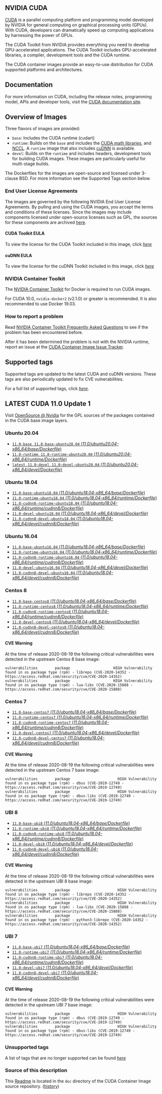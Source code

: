 ## NVIDIA CUDA

[CUDA](https://developer.nvidia.com/cuda-zone) is a parallel computing platform and programming model developed by NVIDIA for general computing on graphical processing units (GPUs). With CUDA, developers can dramatically speed up computing applications by harnessing the power of GPUs.

The CUDA Toolkit from NVIDIA provides everything you need to develop GPU-accelerated applications. The CUDA Toolkit includes GPU-accelerated libraries, a compiler, development tools and the CUDA runtime.

The CUDA container images provide an easy-to-use distribution for CUDA supported platforms and architectures.

## Documentation

For more information on CUDA, including the release notes, programming model, APIs and developer tools, visit the [CUDA documentation site](https://docs.nvidia.com/cuda).

## Overview of Images

Three flavors of images are provided:
- `base`: Includes the CUDA runtime (cudart)
- `runtime`: Builds on the `base` and includes the [CUDA math libraries](https://developer.nvidia.com/gpu-accelerated-libraries), and [NCCL](https://developer.nvidia.com/nccl). A `runtime` image that also includes [cuDNN](https://developer.nvidia.com/cudnn) is available. 
- `devel`: Builds on the `runtime` and includes headers, development tools for building CUDA images. These images are particularly useful for multi-stage builds.

The Dockerfiles for the images are open-source and licensed under 3-clause BSD. For more information see the Supported Tags section below.

### End User License Agreements

The images are governed by the following NVIDIA End User License Agreements. By pulling and using the CUDA images, you accept the terms and conditions of these licenses. 
Since the images may include components licensed under open-source licenses such as GPL, the sources for these components are archived [here](https://developer.download.nvidia.com/compute/cuda/opensource/image).

#### CUDA Toolkit EULA

To view the license for the CUDA Toolkit included in this image, click [*here*](http://docs.nvidia.com/cuda/eula/index.html)

#### cuDNN EULA

To view the license for the cuDNN Toolkit included in this image, click [*here*](https://docs.nvidia.com/deeplearning/sdk/cudnn-sla/index.html)

### NVIDIA Container Toolkit

The [NVIDIA Container Toolkit](https://github.com/NVIDIA/nvidia-docker) for Docker is required to run CUDA images.

For CUDA 10.0, `nvidia-docker2` (v2.1.0) or greater is recommended. It is also recommended to use Docker 19.03.

### How to report a problem

Read [NVIDIA Container Toolkit Frequently Asked Questions](https://github.com/NVIDIA/nvidia-docker/wiki/Frequently-Asked-Questions) to see if the problem has been encountered before.

After it has been determined the problem is not with the NVIDIA runtime, report an issue at the [CUDA Container Image Issue Tracker](https://gitlab.com/nvidia/container-images/cuda/-/issues).

## Supported tags

Supported tags are updated to the latest CUDA and cuDNN versions. These tags are also periodically updated to fix CVE vulnerabilities.

For a full list of supported tags, click [*here*](https://gitlab.com/nvidia/container-images/cuda/blob/master/doc/supported-tags.md).

## LATEST CUDA 11.0 Update 1

Visit [OpenSource @ Nvidia](https://developer.download.nvidia.com/compute/cuda/opensource/image/11.0/) for the GPL sources of the packages contained in the CUDA base image layers.

### Ubuntu 20.04

- [`11.0-base`, `11.0-base-ubuntu20.04` (*11.0/ubuntu20.04-x86_64/base/Dockerfile*)](https://gitlab.com/nvidia/container-images/cuda/blob/master/dist/11.0/ubuntu20.04-x86_64/base/Dockerfile)
- [`11.0-runtime`, `11.0-runtime-ubuntu20.04` (*11.0/ubuntu20.04-x86_64/runtime/Dockerfile*)](https://gitlab.com/nvidia/container-images/cuda/blob/master/dist/11.0/ubuntu20.04-x86_64/runtime/Dockerfile)
- [`latest`, `11.0-devel`, `11.0-devel-ubuntu20.04` (*11.0/ubuntu20.04-x86_64/devel/Dockerfile*)](https://gitlab.com/nvidia/container-images/cuda/blob/master/dist/11.0/ubuntu20.04-x86_64/devel/Dockerfile)

### Ubuntu 18.04

- [`11.0-base-ubuntu18.04` (*11.0/ubuntu18.04-x86_64/base/Dockerfile*)](https://gitlab.com/nvidia/container-images/cuda/blob/master/dist/11.0/ubuntu18.04-x86_64/base/Dockerfile)
- [`11.0-runtime-ubuntu18.04` (*11.0/ubuntu18.04-x86_64/runtime/Dockerfile*)](https://gitlab.com/nvidia/container-images/cuda/blob/master/dist/11.0/ubuntu18.04-x86_64/runtime/Dockerfile)
- [`11.0-cudnn8-runtime-ubuntu18.04` (*11.0/ubuntu18.04-x86_64/runtime/cudnn8/Dockerfile*)](https://gitlab.com/nvidia/container-images/cuda/blob/master/dist/11.0/ubuntu18.04-x86_64/runtime/cudnn8/Dockerfile)
- [`11.0-devel-ubuntu18.04` (*11.0/ubuntu18.04-x86_64/devel/Dockerfile*)](https://gitlab.com/nvidia/container-images/cuda/blob/master/dist/11.0/ubuntu18.04-x86_64/devel/Dockerfile)
- [`11.0-cudnn8-devel-ubuntu18.04` (*11.0/ubuntu18.04-x86_64/devel/cudnn8/Dockerfile*)](https://gitlab.com/nvidia/container-images/cuda/blob/master/dist/11.0/ubuntu18.04-x86_64/devel/cudnn8/Dockerfile)

### Ubuntu 16.04

- [`11.0-base-ubuntu16.04` (*11.0/ubuntu18.04-x86_64/base/Dockerfile*)](https://gitlab.com/nvidia/container-images/cuda/blob/master/dist/11.0/ubuntu16.04-x86_64/base/Dockerfile)
- [`11.0-runtime-ubuntu16.04` (*11.0/ubuntu18.04-x86_64/runtime/Dockerfile*)](https://gitlab.com/nvidia/container-images/cuda/blob/master/dist/11.0/ubuntu16.04-x86_64/runtime/Dockerfile)
- [`11.0-cudnn8-runtime-ubuntu16.04` (*11.0/ubuntu18.04-x86_64/runtime/cudnn8/Dockerfile*)](https://gitlab.com/nvidia/container-images/cuda/blob/master/dist/11.0/ubuntu16.04-x86_64/runtime/cudnn8/Dockerfile)
- [`11.0-devel-ubuntu16.04` (*11.0/ubuntu18.04-x86_64/devel/Dockerfile*)](https://gitlab.com/nvidia/container-images/cuda/blob/master/dist/11.0/ubuntu16.04-x86_64/devel/Dockerfile)
- [`11.0-cudnn8-devel-ubuntu16.04` (*11.0/ubuntu18.04-x86_64/devel/cudnn8/Dockerfile*)](https://gitlab.com/nvidia/container-images/cuda/blob/master/dist/11.0/ubuntu16.04-x86_64/devel/cudnn8/Dockerfile)

### Centos 8

- [`11.0-base-centos8` (*11.0/ubuntu18.04-x86_64/base/Dockerfile*)](https://gitlab.com/nvidia/container-images/cuda/blob/master/dist/11.0/centos8-x86_64/base/Dockerfile)
- [`11.0-runtime-centos8` (*11.0/ubuntu18.04-x86_64/runtime/Dockerfile*)](https://gitlab.com/nvidia/container-images/cuda/blob/master/dist/11.0/centos8-x86_64/runtime/Dockerfile)
- [`11.0-cudnn8-runtime-centos8` (*11.0/ubuntu18.04-x86_64/runtime/cudnn8/Dockerfile*)](https://gitlab.com/nvidia/container-images/cuda/blob/master/dist/11.0/centos8-x86_64/runtime/cudnn8/Dockerfile)
- [`11.0-devel-centos8` (*11.0/ubuntu18.04-x86_64/devel/Dockerfile*)](https://gitlab.com/nvidia/container-images/cuda/blob/master/dist/11.0/centos8-x86_64/devel/Dockerfile)
- [`11.0-cudnn8-devel-centos8` (*11.0/ubuntu18.04-x86_64/devel/cudnn8/Dockerfile*)](https://gitlab.com/nvidia/container-images/cuda/blob/master/dist/11.0/centos8-x86_64/devel/cudnn8/Dockerfile)

#### CVE Warning

At the time of release 2020-08-19 the following critical vulnerabilities were detected in the upstream Centos 8 base image:

```
vulnerabilities        package                    HIGH Vulnerability found in os package type (rpm) - librepo (CVE-2020-14352 - https://access.redhat.com/security/cve/CVE-2020-14352)
vulnerabilities        package                    HIGH Vulnerability found in os package type (rpm) - lua-libs (CVE-2020-15888 - https://access.redhat.com/security/cve/CVE-2020-15888)
```

### Centos 7

- [`11.0-base-centos7` (*11.0/ubuntu18.04-x86_64/base/Dockerfile*)](https://gitlab.com/nvidia/container-images/cuda/blob/master/dist/11.0/centos7-x86_64/base/Dockerfile)
- [`11.0-runtime-centos7` (*11.0/ubuntu18.04-x86_64/runtime/Dockerfile*)](https://gitlab.com/nvidia/container-images/cuda/blob/master/dist/11.0/centos7-x86_64/runtime/Dockerfile)
- [`11.0-cudnn8-runtime-centos7` (*11.0/ubuntu18.04-x86_64/runtime/cudnn8/Dockerfile*)](https://gitlab.com/nvidia/container-images/cuda/blob/master/dist/11.0/centos7-x86_64/runtime/cudnn8/Dockerfile)
- [`11.0-devel-centos7` (*11.0/ubuntu18.04-x86_64/devel/Dockerfile*)](https://gitlab.com/nvidia/container-images/cuda/blob/master/dist/11.0/centos7-x86_64/devel/Dockerfile)
- [`11.0-cudnn8-devel-centos7` (*11.0/ubuntu18.04-x86_64/devel/cudnn8/Dockerfile*)](https://gitlab.com/nvidia/container-images/cuda/blob/master/dist/11.0/centos7-x86_64/devel/cudnn8/Dockerfile)

#### CVE Warning

At the time of release 2020-08-19 the following critical vulnerabilities were detected in the upstream Centos 7 base image:

```
vulnerabilities        package                      HIGH Vulnerability found in os package type (rpm) - dbus (CVE-2019-12749 - https://access.redhat.com/security/cve/CVE-2019-12749)
vulnerabilities        package                      HIGH Vulnerability found in os package type (rpm) - dbus-libs (CVE-2019-12749 - https://access.redhat.com/security/cve/CVE-2019-12749)
```

### UBI 8

- [`11.0-base-ubi8` (*11.0/ubuntu18.04-x86_64/base/Dockerfile*)](https://gitlab.com/nvidia/container-images/cuda/blob/master/dist/11.0/ubi8-x86_64/base/Dockerfile)
- [`11.0-runtime-ubi8` (*11.0/ubuntu18.04-x86_64/runtime/Dockerfile*)](https://gitlab.com/nvidia/container-images/cuda/blob/master/dist/11.0/ubi8-x86_64/runtime/Dockerfile)
- [`11.0-cudnn8-runtime-ubi8` (*11.0/ubuntu18.04-x86_64/runtime/cudnn8/Dockerfile*)](https://gitlab.com/nvidia/container-images/cuda/blob/master/dist/11.0/ubi8-x86_64/runtime/cudnn8/Dockerfile)
- [`11.0-devel-ubi8` (*11.0/ubuntu18.04-x86_64/devel/Dockerfile*)](https://gitlab.com/nvidia/container-images/cuda/blob/master/dist/11.0/ubi8-x86_64/devel/Dockerfile)
- [`11.0-cudnn8-devel-ubi8` (*11.0/ubuntu18.04-x86_64/devel/cudnn8/Dockerfile*)](https://gitlab.com/nvidia/container-images/cuda/blob/master/dist/11.0/ubi8-x86_64/devel/cudnn8/Dockerfile)

#### CVE Warning

At the time of release 2020-08-19 the following critical vulnerabilities were detected in the upstream UBI 8 base image:

```
vulnerabilities        package                      HIGH Vulnerability found in os package type (rpm) - librepo (CVE-2020-14352 - https://access.redhat.com/security/cve/CVE-2020-14352)
vulnerabilities        package                      HIGH Vulnerability found in os package type (rpm) - lua-libs (CVE-2020-15888 - https://access.redhat.com/security/cve/CVE-2020-15888)
vulnerabilities        package                      HIGH Vulnerability found in os package type (rpm) - python3-librepo (CVE-2020-14352 - https://access.redhat.com/security/cve/CVE-2020-14352)
```

### UBI 7

- [`11.0-base-ubi7` (*11.0/ubuntu18.04-x86_64/base/Dockerfile*)](https://gitlab.com/nvidia/container-images/cuda/blob/master/dist/11.0/ubi7-x86_64/base/Dockerfile)
- [`11.0-runtime-ubi7` (*11.0/ubuntu18.04-x86_64/runtime/Dockerfile*)](https://gitlab.com/nvidia/container-images/cuda/blob/master/dist/11.0/ubi7-x86_64/runtime/Dockerfile)
- [`11.0-cudnn8-runtime-ubi7` (*11.0/ubuntu18.04-x86_64/runtime/cudnn8/Dockerfile*)](https://gitlab.com/nvidia/container-images/cuda/blob/master/dist/11.0/ubi7-x86_64/runtime/cudnn8/Dockerfile)
- [`11.0-devel-ubi7` (*11.0/ubuntu18.04-x86_64/devel/Dockerfile*)](https://gitlab.com/nvidia/container-images/cuda/blob/master/dist/11.0/ubi7-x86_64/devel/Dockerfile)
- [`11.0-cudnn8-devel-ubi7` (*11.0/ubuntu18.04-x86_64/devel/cudnn8/Dockerfile*)](https://gitlab.com/nvidia/container-images/cuda/blob/master/dist/11.0/ubi7-x86_64/devel/cudnn8/Dockerfile)

#### CVE Warning

At the time of release 2020-08-19 the following critical vulnerabilities were detected in the upstream UBI 7 base image:

```
vulnerabilities        package                      HIGH Vulnerability found in os package type (rpm) - dbus (CVE-2019-12749 - https://access.redhat.com/security/cve/CVE-2019-12749)
vulnerabilities        package                      HIGH Vulnerability found in os package type (rpm) - dbus-libs (CVE-2019-12749 - https://access.redhat.com/security/cve/CVE-2019-12749)
```

### Unsupported tags

A list of tags that are no longer supported can be found [*here*](https://gitlab.com/nvidia/container-images/cuda/blob/master/doc/unsupported-tags.md)

### Source of this description

This [Readme](https://gitlab.com/nvidia/container-images/cuda/blob/master/doc/README.md) is located in the `doc` directory of the CUDA Container Image source repository. ([history](https://gitlab.com/nvidia/container-images/cuda/commits/master/doc/README.md))
